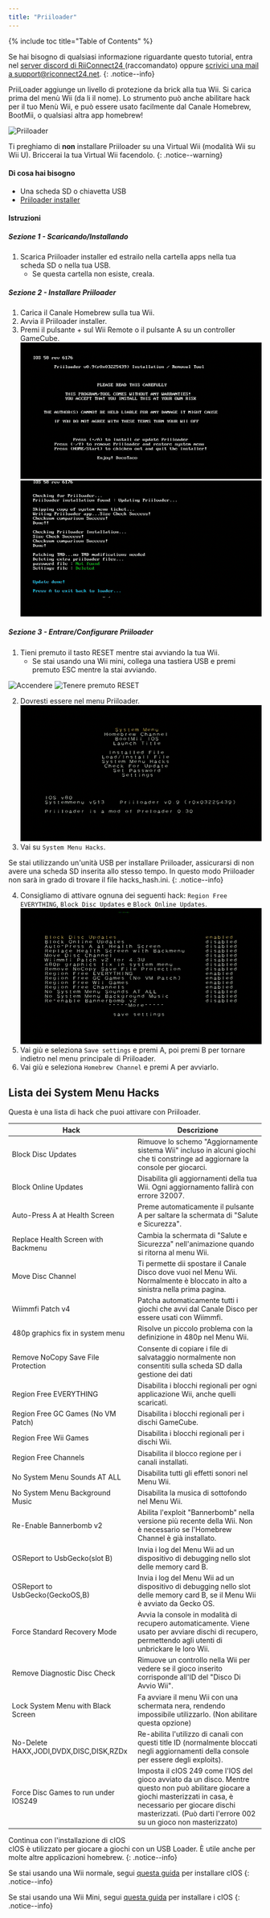 ```yaml
---
title: "Priiloader"
---
```


{% include toc title="Table of Contents" %}

Se hai bisogno di qualsiasi informazione riguardante questo tutorial, entra nel [server discord di RiiConnect24 ](https://discord.gg/rc24)(raccomandato) oppure [scrivici una mail a support@riconnect24.net](mailto:support@riiconnect24.net).
{: .notice--info}

PriiLoader aggiunge un livello di protezione da brick alla tua Wii. Si carica prima del menù Wii (da li il nome). Lo strumento può anche abilitare hack per il tuo Menù Wii, e può essere usato facilmente dal Canale Homebrew, BootMii, o qualsiasi altra app homebrew!

![Priiloader](/images/priiloader.jpg)

Ti preghiamo di **non** installare Priiloader su una Virtual Wii (modalità Wii su Wii U). Briccerai la tua Virtual Wii facendolo.
{: .notice--warning}

#### Di cosa hai bisogno
* Una scheda SD o chiavetta USB
* [Priiloader installer](https://hbb1.oscwii.org/hbb/priiloader/priiloader.zip)

#### Istruzioni
##### Sezione 1 - Scaricando/Installando

1. Scarica Priiloader installer ed estrailo nella cartella apps nella tua scheda SD o nella tua USB.
    * Se questa cartella non esiste, creala.

##### Sezione 2 - Installare Priiloader

1. Carica il Canale Homebrew sulla tua Wii.
2. Avvia il Priiloader installer.
3. Premi il pulsante + sul Wii Remote o il pulsante A su un controller GameCube. ![Installare Priiloader](/images/Priiloader/installer.png) ![Installare](/images/Priiloader/installing.png)

##### Sezione 3 - Entrare/Configurare Priiloader

1. Tieni premuto il tasto RESET mentre stai avviando la tua Wii.
    * Se stai usando una Wii mini, collega una tastiera USB e premi premuto ESC mentre la stai avviando.

![Accendere](/images/Priiloader/on.jpg) ![Tenere premuto RESET](/images/Priiloader/reset.jpg)

2. Dovresti essere nel menu Priiloader. ![Menù](/images/Priiloader/mainmenu.png)
3. Vai su `System Menu Hacks`.

Se stai utilizzando un'unità USB per installare Priiloader, assicurarsi di non avere una scheda SD inserita allo stesso tempo. In questo modo Priiloader non sarà in grado di trovare il file hacks_hash.ini.
{: .notice--info}

4. Consigliamo di attivare ognuna dei seguenti hack: `Region Free EVERYTHING`, `Block Disc Updates` e `Block Online Updates`. ![System Menu Hacks](/images/Priiloader/hacks.png)
1. Vai giù e seleziona `Save settings` e premi A, poi premi B per tornare indietro nel menu principale di Priiloader.
1. Vai giù e seleziona `Homebrew Channel` e premi A per avviarlo.

## Lista dei System Menu Hacks

Questa è una lista di hack che puoi attivare con Priiloader.

| Hack                                    | Descrizione                                                                                                                                                                                                                              |
| --------------------------------------- | ---------------------------------------------------------------------------------------------------------------------------------------------------------------------------------------------------------------------------------------- |
| Block Disc Updates                      | Rimuove lo schemo "Aggiornamente sistema Wii" incluso in alcuni giochi che ti constringe ad aggiornare la console per giocarci.                                                                                                          |
| Block Online Updates                    | Disabilita gli aggiornamenti della tua Wii. Ogni aggiornamento fallirà con errore 32007.                                                                                                                                                 |
| Auto-Press A at Health Screen           | Preme automaticamente il pulsante A per saltare la schermata di "Salute e Sicurezza".                                                                                                                                                    |
| Replace Health Screen with Backmenu     | Cambia la schermata di "Salute e Sicurezza" nell'animazione quando si ritorna al menu Wii.                                                                                                                                               |
| Move Disc Channel                       | Ti permette dii spostare il Canale Disco dove vuoi nel Menu Wii. Normalmente è bloccato in alto a sinistra nella prima pagina.                                                                                                           |
| Wiimmfi Patch v4                        | Patcha automaticamente tutti i giochi che avvi dal Canale Disco per essere usati con Wiimmfi.                                                                                                                                            |
| 480p graphics fix in system menu        | Risolve un piccolo problema con la definizione in 480p nel Menu Wii.                                                                                                                                                                     |
| Remove NoCopy Save File Protection      | Consente di copiare i file di salvataggio normalmente non consentiti sulla scheda SD dalla gestione dei dati                                                                                                                             |
| Region Free EVERYTHING                  | Disabilita i blocchi regionali per ogni applicazione Wii, anche quelli scaricati.                                                                                                                                                        |
| Region Free GC Games (No VM Patch)      | Disabilita i blocchi regionali per i dischi GameCube.                                                                                                                                                                                    |
| Region Free Wii Games                   | Disabilita i blocchi regionali per i dischi Wii.                                                                                                                                                                                         |
| Region Free Channels                    | Disabilita il blocco regione per i canali installati.                                                                                                                                                                                    |
| No System Menu Sounds AT ALL            | Disabilita tutti gli effetti sonori nel Menu Wii.                                                                                                                                                                                        |
| No System Menu Background Music         | Disabilita la musica di sottofondo nel Menu Wii.                                                                                                                                                                                         |
| Re-Enable Bannerbomb v2                 | Abilita l'exploit "Bannerbomb" nella versione più recente della Wii. Non è necessario se l'Homebrew Channel è già installato.                                                                                                            |
| OSReport to UsbGecko(slot B)            | Invia i log del Menu Wii ad un dispositivo di debugging nello slot delle memory card B.                                                                                                                                                  |
| OSReport to UsbGecko(GeckoOS,B)         | Invia i log del Menu Wii ad un dispositivo di debugging nello slot delle memory card B, se il Menu Wii è avviato da Gecko OS.                                                                                                            |
| Force Standard Recovery Mode            | Avvia la console in modalità di recupero automaticamente. Viene usato per avviare dischi di recupero, permettendo agli utenti di unbrickare le loro Wii.                                                                                 |
| Remove Diagnostic Disc Check            | Rimuove un controllo nella Wii per vedere se il gioco inserito corrisponde all'ID del "Disco Di Avvio Wii".                                                                                                                              |
| Lock System Menu with Black Screen      | Fa avviare il menu Wii con una schermata nera, rendendo impossibile utilizzarlo. (Non abilitare questa opzione)                                                                                                                          |
| No-Delete HAXX,JODI,DVDX,DISC,DISK,RZDx | Re-abilita l'utilizzo di canali con questi title ID (normalmente bloccati negli aggiornamenti della console per essere degli exploits).                                                                                                  |
| Force Disc Games to run under IOS249    | Imposta il cIOS 249 come l'IOS del gioco avviato da un disco. Mentre questo non può abilitare giocare a giochi masterizzati in casa, è necessario per giocare dischi masterizzati. (Può darti l'errore 002 su un gioco non masterizzato) |


Continua con l'installazione di cIOS<br> cIOS è utilizzato per giocare a giochi con un USB Loader. È utile anche per molte altre applicazioni homebrew.
{: .notice--info}

Se stai usando una Wii normale, segui [questa guida](cios) per installare cIOS
{: .notice--info}

Se stai usando una Wii Mini, segui [questa guida](cios-mini) per installare i cIOS
{: .notice--info}
